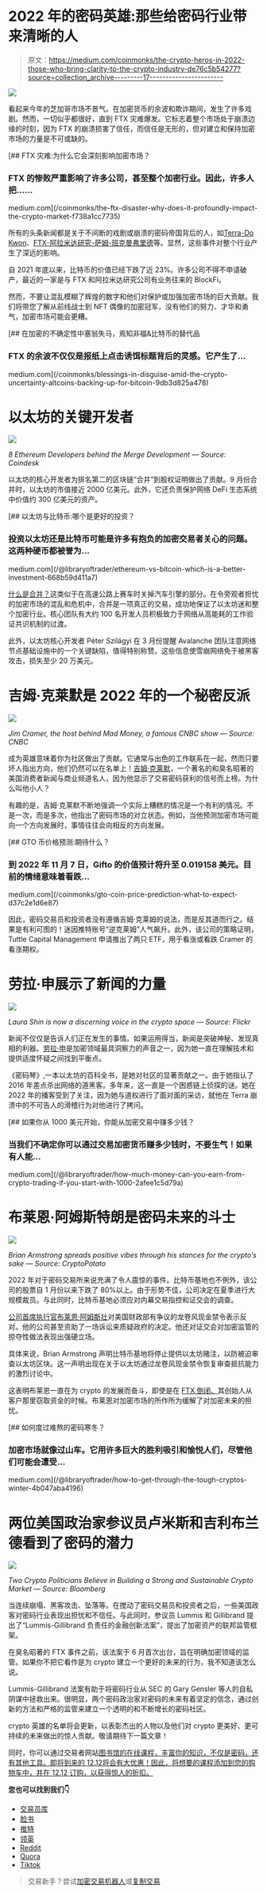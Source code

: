 # 2022 年的密码英雄:那些给密码行业带来清晰的人

> 原文：<https://medium.com/coinmonks/the-crypto-heros-in-2022-those-who-bring-clarity-to-the-crypto-industry-de76c5b54277?source=collection_archive---------17----------------------->

![](img/1c7a62e8868b395ed8ecb311a3fed948.png)

看起来今年的芝加哥市场不景气。在加密货币的余波和欺诈期间，发生了许多戏剧。然而，一切似乎都很好，直到 FTX 灾难爆发。它标志着整个市场处于崩溃边缘的时刻，因为 FTX 的崩溃损害了信任，而信任是无形的，但对建立和保持加密市场的力量是不可或缺的。

[](/coinmonks/the-ftx-disaster-why-does-it-profoundly-impact-the-crypto-market-f738a1cc7735) [## FTX 灾难:为什么它会深刻影响加密市场？

### FTX 的惨败严重影响了许多公司，甚至整个加密行业。因此，许多人把……

medium.com](/coinmonks/the-ftx-disaster-why-does-it-profoundly-impact-the-crypto-market-f738a1cc7735) 

所有的头条新闻都是关于不间断的戏剧或崩溃的密码帝国背后的人，如[Terra-Do Kwon](https://coingape.com/terra-do-kwon-lunc-community-reacts-to-court-rejecting-arrest-warrants/)、[FTX-阿拉米达研究-萨姆-班克曼弗里德](/coinmonks/the-ftx-disaster-why-does-it-profoundly-impact-the-crypto-market-f738a1cc7735)等。显然，这些事件对整个行业产生了深远的影响。

自 2021 年底以来，比特币的价值已经下跌了近 23%。许多公司不得不申请破产，最近的一家是与 FTX 和阿拉米达研究公司有业务往来的 BlockFi。

然而，不要让混乱模糊了辉煌的数字和他们对保护或加强加密市场的巨大贡献。我们将带您了解从前线战士到 NFT 偶像的加密冠军，没有他们的努力、才华和勇气，加密市场可能会更糟。

[](/coinmonks/blessings-in-disguise-amid-the-crypto-uncertainty-altcoins-backing-up-for-bitcoin-9db3d825a478) [## 在加密的不确定性中塞翁失马，焉知非福&比特币的替代品

### FTX 的余波不仅仅是报纸上点击诱饵标题背后的灵感。它产生了…

medium.com](/coinmonks/blessings-in-disguise-amid-the-crypto-uncertainty-altcoins-backing-up-for-bitcoin-9db3d825a478) 

# 以太坊的关键开发者

![](img/e32065b329ef4aa83b0abd1392dd6d98.png)

*8 Ethereum Developers behind the Merge Development — Source: Coindesk*

以太坊的核心开发者为排名第二的区块链“合并”到股权证明做出了贡献。9 月份合并时，以太坊的市值接近 2000 亿美元。此外，它还负责保护网络 DeFi 生态系统中价值约 300 亿美元的资产。

[](/@libraryoftrader/ethereum-vs-bitcoin-which-is-a-better-investment-668b59d411a7) [## 以太坊与比特币:哪个是更好的投资？

### 投资以太坊还是比特币可能是许多有抱负的加密交易者关心的问题。这两种硬币都被誉为…

medium.com](/@libraryoftrader/ethereum-vs-bitcoin-which-is-a-better-investment-668b59d411a7) 

[什么是合并？](https://ethereum.org/en/upgrades/merge/)这类似于在高速公路上赛车时关掉汽车引擎的部分。在令旁观者担忧的加密市场的混乱和危机中，合并是一项真正的交易，成功地保证了以太坊迷和整个加密行业。核心团队有大约 100 名开发人员积极致力于网络从高能耗的工作验证共识机制的过渡。

此外，以太坊核心开发者 Péter Szilágyi 在 3 月份提醒 Avalanche 团队注意网络节点基础设施中的一个关键缺陷，值得特别称赞。这些信息使雪崩网络免于被黑客攻击，损失至少 20 万美元。

# 吉姆·克莱默是 2022 年的一个秘密反派

![](img/b45e5db59e535d9b8d4394780b1b234f.png)

*Jim Cramer, the host behind Mad Money, a famous CNBC show — Source: CNBC*

成为英雄意味着你为社区做出了贡献。它通常与出色的工作联系在一起，然而只要坏人指出方向，他们仍然可以在名单上！[吉姆·克莱默](https://www.cnbc.com/mad-money/)，一个著名的和臭名昭著的美国消费者新闻与商业频道名人，因为他显示了交易密码获利的信号而上榜。为什么叫他小人？

有趣的是，吉姆·克莱默不断地强调一个实际上糟糕的情况是一个有利的情况。不是一次，而是多次，他指出了密码市场的对立状态。例如，当他预测加密市场可能向一个方向发展时，事情往往会向相反的方向发展。

[](/coinmonks/gto-coin-price-prediction-what-to-expect-d37c2e1d6e87) [## GTO 币价格预测:期待什么？

### 到 2022 年 11 月 7 日，Gifto 的价值预计将升至 0.019158 美元。目前的情绪意味着看跌…

medium.com](/coinmonks/gto-coin-price-prediction-what-to-expect-d37c2e1d6e87) 

因此，密码交易员和投资者没有遵循吉姆·克莱姆的说法，而是反其道而行之。结果是有利可图的！迷因推特账号“逆克莱姆”人气飙升。此外，该公司的策略证明，Tuttle Capital Management 申请推出了两只 ETF，用于看涨或看跌 Cramer 的看涨期权。

# 劳拉·申展示了新闻的力量

![](img/bf7da81977efa3957a55c17e6c270c8e.png)

*Laura Shin is now a discerning voice in the crypto space — Source: Flickr*

新闻不仅仅是告诉人们正在发生的事情。如果运用得当，新闻是突破神秘、发现真相的利器。[劳拉·申](https://laurashin.com/)是加密领域最具洞察力的声音之一，因为她一直在理解技术和提供适度怀疑之间找到平衡点。

《密码琴》,一本以太坊的百科全书，是她对社区的显著贡献之一。由于她指认了 2016 年差点杀出网络的道黑客。多年来，这一直是一个困惑链上侦探的谜。她在 2022 年的播客受到了关注，因为她与道权进行了面对面的采访，就他在 Terra 崩溃中的不可告人的滑稽行为对他进行了拷问。

[](/@libraryoftrader/how-much-money-can-you-earn-from-crypto-trading-if-you-start-with-1000-2afee1c5d79a) [## 如果你从 1000 美元开始，你能从加密交易中赚多少钱？

### 当我们不确定你可以通过交易加密货币赚多少钱时，不要生气！如果有人能…

medium.com](/@libraryoftrader/how-much-money-can-you-earn-from-crypto-trading-if-you-start-with-1000-2afee1c5d79a) 

# 布莱恩·阿姆斯特朗是密码未来的斗士

![](img/8976f850f5a83e9e13def66f36dace26.png)

*Brian Armstrong spreads positive vibes through his stances for the crypto’s sake — Source: CryptoPotato*

2022 年对于密码交易所来说充满了令人震惊的事件。比特币基地也不例外，该公司的股票自 1 月份以来下跌了 80%以上。由于形势不佳，公司决定在夏季进行大规模裁员。与此同时，比特币基地必须应对内幕交易指控和证交会的调查。

[公司首席执行官布莱恩·阿姆斯壮](https://finance.yahoo.com/news/coinbase-ceo-brian-armstrong-says-231208022.html)对美国财政部有争议的龙卷风现金禁令表示反对。他的公司甚至资助了一场诉讼来质疑政府的决定。他还对证交会对加密监管的掠夺性做法表现出强硬立场。

具体来说，Brian Armstrong 声明比特币基地将停止提供以太坊赌注，以防被迫审查以太坊区块。这一声明出现在关于以太坊通过龙卷风现金禁令恢复审查抵抗能力的激烈讨论中。

这表明布莱恩一直在为 crypto 的发展而奋斗，即使是在 [FTX 倒闭、](/@libraryoftrader/ftx-the-rise-the-fall-and-the-rebirth-b21c639bdb87)其创始人从客户那里窃取资金的时候。布莱恩对加密市场的所作所为缓解了对加密未来的担忧。

[](/@libraryoftrader/how-to-get-through-the-tough-cryptos-winter-4b047aba4196) [## 如何度过难熬的密码寒冬？

### 加密市场就像过山车。它用许多巨大的胜利吸引和愉悦人们，尽管他们可能会遭受…

medium.com](/@libraryoftrader/how-to-get-through-the-tough-cryptos-winter-4b047aba4196) 

# 两位美国政治家参议员卢米斯和吉利布兰德看到了密码的潜力

![](img/066b12e544eb40fe4386e2482353f9f7.png)

*Two Crypto Politicians Believe in Building a Strong and Sustainable Crypto Market — Source: Bloomberg*

当连续崩塌、黑客攻击、坠落等。在搅动了密码交易员和投资者之后，一些美国政客对密码行业表现出担忧和不信任。与此同时，参议员 Lummis 和 Gillibrand 提出了“Lummis-Gillibrand 负责任的金融创新法案”，提出了加密资产的联邦监管框架。

在臭名昭著的 FTX 事件之前，该法案于 6 月首次出台，旨在明确加密领域的监管。如果你不把它看作是为 crypto 建立一个更好的未来的行为，我不知道该怎么说。

Lummis-Gillibrand 法案有助于将密码行业从 SEC 的 Gary Gensler 等人的自私阴谋中拯救出来。很明显，两个密码政治家对密码的未来有着坚定的信念，通过创新的方法和严格的监管来建立一个透明的和不断增长的密码社区。

crypto 英雄的名单将会更新，以表彰杰出的人物以及他们对 crypto 更美好、更可持续的未来做出的惊人贡献。敬请期待下一篇文章！

同时，你可以通过交易者网站[图书馆的在线课程，丰富你的知识，不仅是密码，还有其他工具。即将到来的 12.12](https://bit.ly/3GQsIiY)[将会有大优惠！因此，将想要的课程添加到您的购物车中，并在 12.12 订购，以获得惊人的折扣。](https://bit.ly/green-monday-sale-12-12)

**您也可以找到我们👇**

*   [交易员库](http://bit.ly/3GQsIiY)
*   [脸书](http://bit.ly/3XyoeTY)
*   [推特](http://bit.ly/3XHQRhK)
*   [领英](http://bit.ly/3ihv3cu)
*   [Reddit](http://bit.ly/3imq76f)
*   [Quora](http://bit.ly/3VcaEUK)
*   [Tiktok](http://bit.ly/3VibUpx)

> 交易新手？尝试[加密交易机器人](/coinmonks/crypto-trading-bot-c2ffce8acb2a)或[复制交易](/coinmonks/top-10-crypto-copy-trading-platforms-for-beginners-d0c37c7d698c)
